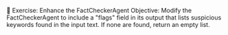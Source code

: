 🧠 Exercise: Enhance the FactCheckerAgent
Objective: Modify the FactCheckerAgent to include a "flags" field in its output that lists suspicious keywords found in the input text. If none are found, return an empty list.
